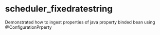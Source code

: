 # scheduler_fixedratestring
Demonstrated how to ingest properties of java property binded bean using @ConfigurationPrperty
